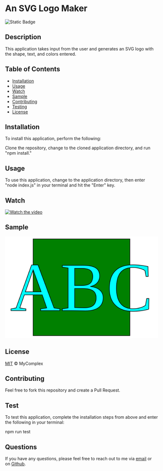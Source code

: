 
# An SVG Logo Maker

![Static Badge](https://img.shields.io/badge/license-MIT-green)

## Description

This application takes input from the user and generates an SVG logo with the shape, text, and colors entered.

## Table of Contents

- [Installation](#Installation)
- [Usage](#Usage)
- [Watch](#watch)
- [Sample](#sample)
- [Contributing](#Contributing)
- [Testing](#Testing)
- [License](#License)

## Installation

To install this application, perform the following:

Clone the repository, change to the cloned application directory, and run "npm install."

## Usage

To use this application, change to the application directory, then enter "node index.js" in your terminal and hit the "Enter" key.

## Watch

[![Watch the video](https://i.imgur.com/zWLgCLw.png)](https://youtu.be/jex8VE6hOy4)

## Sample
![sample](./examples/logo.svg)

## License

[MIT](./LICENSE) © MyComplex

## Contributing

Feel free to fork this repository and create a Pull Request.

## Test

To test this application, complete the installation steps from above and enter the following in your terminal:

npm run test

## Questions

If you have any questions, please feel free to reach out to me via [email](mailto:jo_nez@hotmail.com) or on [Github](https://github.com/MyComplex/).
